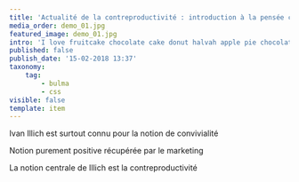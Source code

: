 ```yaml
---
title: 'Actualité de la contreproductivité : introduction à la pensée critique de Ivan Illich'
media_order: demo_01.jpg
featured_image: demo_01.jpg
intro: 'I love fruitcake chocolate cake donut halvah apple pie chocolate cake. Dessert cotton candy gummies candy carrot cake liquorice macaroon. Jelly dessert apple pie cotton candy brownie carrot cake. I love cotton candy tootsie roll croissant cake topping pastry.'
published: false
publish_date: '15-02-2018 13:37'
taxonomy:
    tag:
        - bulma
        - css
visible: false
template: item
---
```


Ivan Illich est surtout connu pour la notion de convivialité

Notion purement positive récupérée par le marketing


La notion centrale de Illich est la contreproductivité